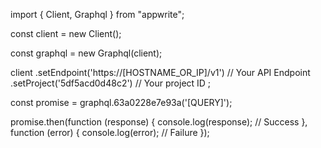 import { Client, Graphql } from "appwrite";

const client = new Client();

const graphql = new Graphql(client);

client
    .setEndpoint('https://[HOSTNAME_OR_IP]/v1') // Your API Endpoint
    .setProject('5df5acd0d48c2') // Your project ID
;

const promise = graphql.63a0228e7e93a('[QUERY]');

promise.then(function (response) {
    console.log(response); // Success
}, function (error) {
    console.log(error); // Failure
});